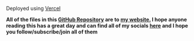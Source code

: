 Deployed using [Vercel](https://www.vercel.com)


**All of the files in this [GitHub Repository](https://github.com/asxrow66/personal-website) are to [my website.](https://www.cullen.pro)
I hope anyone reading this has a great day and can find all of my socials [here](https://www.linktr.ee/asxrow) and I hope you follow/subscribe/join all of them**
